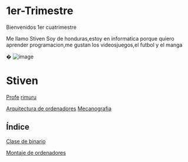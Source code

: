 # 1er-Trimestre
Bienvenidos 1er cuatrimestre

Me llamo Stiven
 Soy de honduras,estoy en informatica porque quiero aprender programacion,me gustan los videosjuegos,el futbol y el manga



�
![image](https://user-images.githubusercontent.com/90753344/133393432-f1cf0231-eb3e-403e-8324-d72effd140c9.png)
# Stiven
[Profe](https://github.com/d-prieto?tab=repositories)
[rimuru](https://www.google.com/search?q=rimuru+tempest&client=ubuntu&hs=WOg&sxsrf=AOaemvJWl46SYWgk1rdcMfauFwiQP_K73g:1632139256697&source=lnms&tbm=isch&sa=X&ved=2ahUKEwjgyvnEwI3zAhVD0uAKHTRVBbcQ_AUoAXoECAEQAw&biw=1920&bih=910&dpr=1)




[Arquitectura de ordenadores](https://github.com/St1v3n3223/1er-Trimestre/blob/main/Arquitectura%20de%20ordenadores.Md)
[Mecanografia](https://github.com/St1v3n3223/1er-Trimestre/blob/main/Mecanografia.MD)

## Índice

[Clase de binario](https://github.com/St1v3n3223/1er-Trimestre/blob/main/Arquitectura%20de%20ordenadores.Md#binario)


[Montaje de ordenadores](https://github.com/St1v3n3223/1er-Trimestre/edit/main/Montaje%20ordenadores.md)

